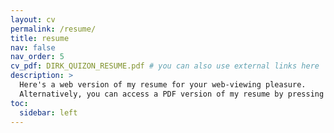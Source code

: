 ```yaml
---
layout: cv
permalink: /resume/
title: resume
nav: false
nav_order: 5
cv_pdf: DIRK_QUIZON_RESUME.pdf # you can also use external links here
description: >
  Here's a web version of my resume for your web-viewing pleasure.
  Alternatively, you can access a PDF version of my resume by pressing the PDF button.
toc:
  sidebar: left
---
```

